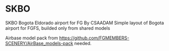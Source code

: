 # SKBO
SKBO Bogota Eldorado airport for FG
By CSAADAM
Simple layout of Bogota airport for FGFS, builded only from shared models

Airbase model pack from https://github.com/FGMEMBERS-SCENERY/AirBase_models-pack needed.
